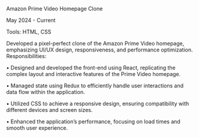 Amazon Prime Video Homepage Clone

May 2024 - Current

Tools: HTML, CSS

Developed a pixel-perfect clone of the Amazon Prime Video homepage, emphasizing UI/UX design, responsiveness, and performance optimization.
Responsibilities:

•	Designed and developed the front-end using React, replicating the complex layout and interactive features of the Prime Video homepage.

•	Managed state using Redux to efficiently handle user interactions and data flow within the application.

•	Utilized CSS to achieve a responsive design, ensuring compatibility with different devices and screen sizes.

•	Enhanced the application’s performance, focusing on load times and smooth user experience.
